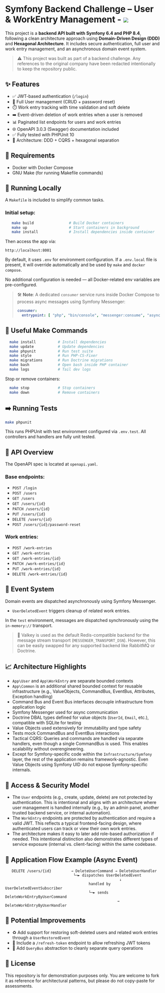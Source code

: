 Symfony Backend Challenge – User & WorkEntry Management - ![](https://github.com/Arrogance/s-coding-challenge/actions/workflows/phpunit.yml/badge.svg)
=======================================================

This project is a **backend API built with Symfony 6.4 and PHP 8.4**, following a clean architecture approach using **Domain-Driven Design (DDD)** and **Hexagonal Architecture**. It includes secure authentication, full user and work entry management, and an asynchronous domain event system.

> ⚠️ This project was built as part of a backend challenge. Any references to the original company have been redacted intentionally to keep the repository public.

✨ Features
----------

*   ✅ JWT-based authentication (`/login`)
*   👤 Full User management (CRUD + password reset)
*   ⏱️ Work entry tracking with time validation and soft delete
*   ➡️ Event-driven deletion of work entries when a user is removed
*   📊 Paginated list endpoints for users and work entries
*   🌐 OpenAPI 3.0.3 (Swagger) documentation included
*   ✅ Fully tested with PHPUnit 10
*   🫠 Architecture: DDD + CQRS + hexagonal separation


📄 Requirements
---------------

*   Docker with Docker Compose
*   GNU Make (for running Makefile commands)


🚀 Running Locally
------------------

A `Makefile` is included to simplify common tasks.

### Initial setup:

```bash
   make build                # Build Docker containers  
   make up                   # Start containers in background  
   make install              # Install dependencies inside container
```

Then access the app via:

```
http://localhost:8001
```

By default, it uses `.env` for environment configuration. If a `.env.local` file is present, it will override automatically and be used by `make` and `docker compose`.

No additional configuration is needed — all Docker-related env variables are pre-configured.

> 🛠️ **Note**: A dedicated `consumer` service runs inside Docker Compose to process async messages using Symfony Messenger:
>
> ```yaml
> consumer:    
>   entrypoint: [ "php", "bin/console", "messenger:consume", "async", "-vv", "--memory-limit=64M" ]
> ```

🔧 Useful Make Commands
-----------------------

```bash
  make install          # Install dependencies  
  make update           # Update dependencies  
  make phpunit          # Run test suite 
  make style            # Run PHP-CS-Fixer  
  make migrations       # Run Doctrine migrations  
  make bash             # Open bash inside PHP container  
  make logs             # Tail dev logs   
```

Stop or remove containers:

```bash
  make stop             # Stop containers  
  make down             # Remove containers   
```

➡️ Running Tests
----------------

```bash
make phpunit
```

This runs PHPUnit with test environment configured via `.env.test`. All controllers and handlers are fully unit tested.

📃 API Overview
---------------

The OpenAPI spec is located at `openapi.yaml`.

### Base endpoints:

*   `POST /login`
*   `POST /users`
*   `GET /users`
*   `GET /users/{id}`
*   `PATCH /users/{id}`
*   `PUT /users/{id}`
*   `DELETE /users/{id}`
*   `POST /users/{id}/password-reset`


### Work entries:

*   `POST /work-entries`
*   `GET /work-entries`
*   `GET /work-entries/{id}`
*   `PATCH /work-entries/{id}`
*   `PUT /work-entries/{id}`
*   `DELETE /work-entries/{id}`


🔄 Event System
---------------

Domain events are dispatched asynchronously using Symfony Messenger.

*   `UserDeletedEvent` triggers cleanup of related work entries.


In the `test` environment, messages are dispatched synchronously using the `in-memory://` transport.

> 📌 Valkey is used as the default Redis-compatible backend for the message stream transport (`MESSENGER_TRANSPORT_DSN`). However, this can be easily swapped for any supported backend like RabbitMQ or Doctrine.

📈 Architecture Highlights
--------------------------

*   `App\User` and `App\WorkEntry` are separate bounded contexts
*   `App\Common` is an additional shared bounded context for reusable infrastructure (e.g., ValueObjects, CommandBus, EventBus, Attributes, Exception handling)
*   Command Bus and Event Bus interfaces decouple infrastructure from application logic
*   Symfony Messenger used for async communication
*   Doctrine DBAL types defined for value objects (`UserId`, `Email`, etc.), compatible with SQLite for testing
*   Value Objects used extensively for immutability and type safety
*   Tests mock CommandBus and EventBus interactions
*   Tactical CQRS: Queries and commands are handled via separate handlers, even though a single CommandBus is used. This enables scalability without overengineering.
*   Except for Symfony-specific code within the `Infrastructure/Symfony` layer, the rest of the application remains framework-agnostic. Even Value Objects using Symfony UID do not expose Symfony-specific internals.

🔐 Access & Security Model
--------------------------

*   The `User` endpoints (e.g., create, update, delete) are not protected by authentication. This is intentional and aligns with an architecture where user management is handled internally (e.g., by an admin panel, another trusted backend service, or internal automation).
*   The `WorkEntry` endpoints are protected by authentication and require a valid JWT. This reflects a typical frontend-facing design, where authenticated users can track or view their own work entries.
*   The architecture makes it easy to later add role-based authorization if needed. This intentional distinction also demonstrates different types of service exposure (internal vs. client-facing) within the same codebase.

🧭 Application Flow Example (Async Event)
-----------------------------------------

```
   DELETE /users/{id}         → DeleteUserCommand → DeleteUserHandler
                               └─► dispatches UserDeletedEvent
                                                    ↓                                   
                                      handled by UserDeletedEventSubscriber
                                      └─► sends DeleteWorkEntryByUserCommand
                                                   → DeleteWorkEntryByUserHandler
```

🧪 Potential Improvements
-------------------------

*   ♻️ Add support for restoring soft-deleted users and related work entries through a `UserRestoredEvent`
*   🔄 Include a `/refresh-token` endpoint to allow refreshing JWT tokens
*   📁 Add `QueryBus` abstraction to cleanly separate query operations


💼 License
----------

This repository is for demonstration purposes only. You are welcome to fork it as reference for architectural patterns, but please do not copy-paste for assessments.
